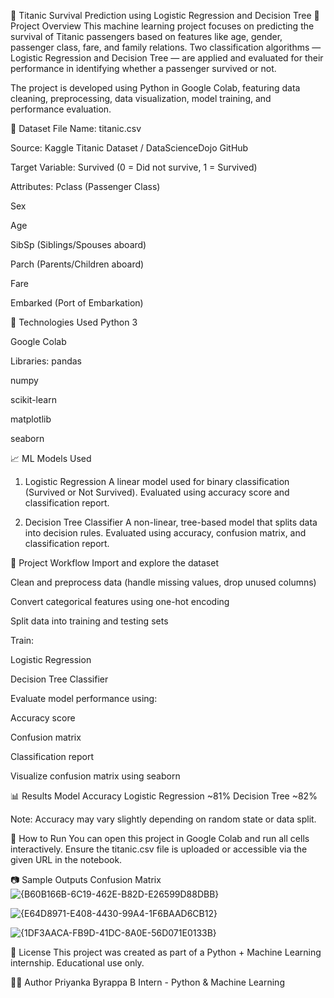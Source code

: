 🚢 Titanic Survival Prediction using Logistic Regression and Decision Tree
📌 Project Overview
This machine learning project focuses on predicting the survival of Titanic passengers based on features like age, gender, passenger class, fare, and family relations. Two classification algorithms — Logistic Regression and Decision Tree — are applied and evaluated for their performance in identifying whether a passenger survived or not.

The project is developed using Python in Google Colab, featuring data cleaning, preprocessing, data visualization, model training, and performance evaluation.

📁 Dataset
File Name: titanic.csv

Source: Kaggle Titanic Dataset / DataScienceDojo GitHub

Target Variable: Survived (0 = Did not survive, 1 = Survived)

Attributes:
Pclass (Passenger Class)

Sex

Age

SibSp (Siblings/Spouses aboard)

Parch (Parents/Children aboard)

Fare

Embarked (Port of Embarkation)

🔧 Technologies Used
Python 3

Google Colab

Libraries:
pandas

numpy

scikit-learn

matplotlib

seaborn

📈 ML Models Used
1. Logistic Regression
A linear model used for binary classification (Survived or Not Survived).
Evaluated using accuracy score and classification report.

2. Decision Tree Classifier
A non-linear, tree-based model that splits data into decision rules.
Evaluated using accuracy, confusion matrix, and classification report.

🚀 Project Workflow
Import and explore the dataset

Clean and preprocess data (handle missing values, drop unused columns)

Convert categorical features using one-hot encoding

Split data into training and testing sets

Train:

Logistic Regression

Decision Tree Classifier

Evaluate model performance using:

Accuracy score

Confusion matrix

Classification report

Visualize confusion matrix using seaborn

📊 Results
Model	Accuracy
Logistic Regression	~81%
Decision Tree	~82%

Note: Accuracy may vary slightly depending on random state or data split.

📌 How to Run
You can open this project in Google Colab and run all cells interactively.
Ensure the titanic.csv file is uploaded or accessible via the given URL in the notebook.

📷 Sample Outputs
Confusion Matrix
![{B60B166B-6C19-462E-B82D-E26599D88DBB}](https://github.com/user-attachments/assets/66c8379e-2e6d-41f8-9be7-16da5662ae38)

![{E64D8971-E408-4430-99A4-1F6BAAD6CB12}](https://github.com/user-attachments/assets/ca494487-f4a4-4f78-bda1-ec27c20f00fd)

![{1DF3AACA-FB9D-41DC-8A0E-56D071E0133B}](https://github.com/user-attachments/assets/ac660ee5-e4c0-40b4-9cc6-5d01d52ed1cb)



🧾 License
This project was created as part of a Python + Machine Learning internship.
Educational use only.

🙋‍♀️ Author
Priyanka Byrappa B
Intern - Python & Machine Learning

